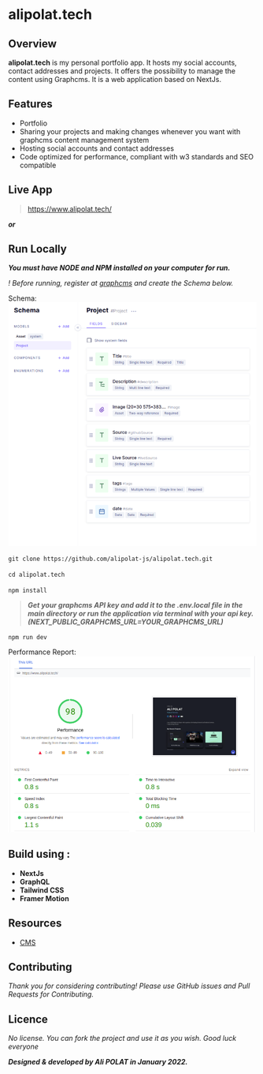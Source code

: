 # **alipolat.tech**

## Overview
**alipolat.tech** is my personal portfolio app. It hosts my social accounts, contact addresses and projects. It offers the possibility to manage the content using Graphcms. It is a web application based on NextJs.

## Features
* Portfolio
* Sharing your projects and making changes whenever you want with graphcms content management system
* Hosting social accounts and contact addresses
* Code optimized for performance, compliant with w3 standards and SEO compatible

## Live App
> https://www.alipolat.tech/

**_or_**

## Run Locally
_**You must have NODE and NPM installed on your computer for run.**_

_! Before running, register at [graphcms](https://graphcms.com) and create the Schema below._

Schema:
![Schema](https://raw.githubusercontent.com/alipolat-js/alipolat.tech/main/Schema.png)

```
git clone https://github.com/alipolat-js/alipolat.tech.git

cd alipolat.tech

npm install
```
> **_Get your graphcms API key and add it to the .env.local file in the main directory or run the application via terminal with your api key. (NEXT_PUBLIC_GRAPHCMS_URL=YOUR_GRAPHCMS_URL)_**

```
npm run dev
```
Performance Report:
![Performance Report](https://raw.githubusercontent.com/alipolat-js/alipolat.tech/main/PerformanceReport.png)

## Build using :
* **NextJs**
* **GraphQL**
* **Tailwind CSS**
* **Framer Motion**

## Resources
* [CMS](https://graphcms.com)

## Contributing
_Thank you for considering contributing!
Please use GitHub issues and Pull Requests for Contributing._

## Licence
_No license. You can fork the project and use it as you wish. Good luck everyone_

**_Designed & developed by Ali POLAT in January 2022._**
